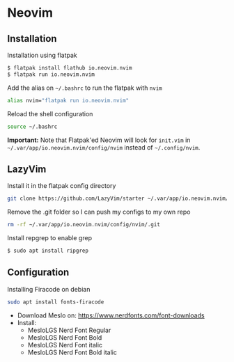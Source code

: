# Neovim

## Installation

Installation using flatpak
```bash
$ flatpak install flathub io.neovim.nvim
$ flatpak run io.neovim.nvim
```

Add the alias on `~/.bashrc` to run the flatpak with `nvim`
```bash
alias nvim="flatpak run io.neovim.nvim"
```

Reload the shell configuration
```bash
source ~/.bashrc
```

**Important:** Note that Flatpak'ed Neovim will look for `init.vim` in `~/.var/app/io.neovim.nvim/config/nvim` instead of `~/.config/nvim`.

## LazyVim

Install it in the flatpak config directory
```bash
git clone https://github.com/LazyVim/starter ~/.var/app/io.neovim.nvim/config/nvim
```

Remove the .git folder so I can push my configs to my own repo
```bash
rm -rf ~/.var/app/io.neovim.nvim/config/nvim/.git
```

Install repgrep to enable grep
```bash
$ sudo apt install ripgrep
```

## Configuration

Installing Firacode on debian
```bash
sudo apt install fonts-firacode
```

- Download Meslo on: https://www.nerdfonts.com/font-downloads
- Install:
  - MesloLGS Nerd Font Regular
  - MesloLGS Nerd Font Bold
  - MesloLGS Nerd Font italic
  - MesloLGS Nerd Font Bold italic
